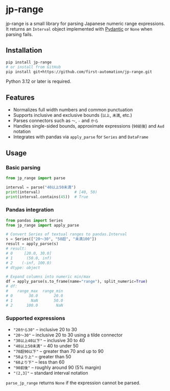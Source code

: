 # jp-range

jp-range is a small library for parsing Japanese numeric range expressions. It returns an `Interval` object implemented with [Pydantic](https://docs.pydantic.dev/) or ``None`` when parsing fails.

## Installation

```bash
pip install jp-range
# or install from GitHub
pip install git+https://github.com/first-automation/jp-range.git
```

Python 3.12 or later is required.

## Features

- Normalizes full width numbers and common punctuation
- Supports inclusive and exclusive bounds (`以上`, `未満`, etc.)
- Parses connectors such as `〜`, `-` and `から`
- Handles single-sided bounds, approximate expressions (`90前後`) and `A±d` notation
- Integrates with pandas via `apply_parse` for `Series` and `DataFrame`

## Usage

### Basic parsing

```python
from jp_range import parse

interval = parse("40以上50未満")
print(interval)               # [40, 50)
print(interval.contains(45))  # True
```

### Pandas integration

```python
from pandas import Series
from jp_range import apply_parse

# Convert Series of textual ranges to pandas.Interval
s = Series(["20～30", "50超", "未満100"])
result = apply_parse(s)
# result:
# 0     [20.0, 30.0]
# 1      (50.0, inf)
# 2    (-inf, 100.0)
# dtype: object

# Expand columns into numeric min/max
df = apply_parse(s.to_frame(name="range"), split_numeric=True)
# df:
#    range_max  range_min
# 0       30.0       20.0
# 1        NaN       50.0
# 2      100.0        NaN
```

### Supported expressions

- `"20から30"` – inclusive 20 to 30
- `"20〜30"` – inclusive 20 to 30 using a tilde connector
- `"30以上40以下"` – inclusive 30 to 40
- `"40以上50未満"` – 40 to under 50
- `"70超90以下"` – greater than 70 and up to 90
- `"50より上"` – greater than 50
- `"60より下"` – less than 60
- `"90前後"` – roughly around 90 (5% margin)
- `"(2,3]"` – standard interval notation

`parse_jp_range` returns ``None`` if the expression cannot be parsed.
